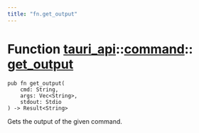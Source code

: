 ```yaml
---
title: "fn.get_output"
---
```


# Function [tauri_api](/docs/api/rust/tauri_api/../index.html)::​[command](/docs/api/rust/tauri_api/index.html)::​[get_output](/docs/api/rust/tauri_api/)

    pub fn get_output(
        cmd: String, 
        args: Vec<String>, 
        stdout: Stdio
    ) -> Result<String>

Gets the output of the given command.
